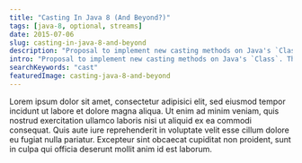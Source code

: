 ```yaml
---
title: "Casting In Java 8 (And Beyond?)"
tags: [java-8, optional, streams]
date: 2015-07-06
slug: casting-in-java-8-and-beyond
description: "Proposal to implement new casting methods on Java's `Class`. They aim to fulfill the need for improved ways to cast which was created by Java 8."
intro: "Proposal to implement new casting methods on Java's `Class`. They aim to fulfill the need for improved ways to cast which was created by Java 8's `Optional` and `Stream`."
searchKeywords: "cast"
featuredImage: casting-java-8-and-beyond
---
```


Lorem ipsum dolor sit amet, consectetur adipisici elit, sed eiusmod tempor incidunt ut labore et dolore magna aliqua.
Ut enim ad minim veniam, quis nostrud exercitation ullamco laboris nisi ut aliquid ex ea commodi consequat.
Quis aute iure reprehenderit in voluptate velit esse cillum dolore eu fugiat nulla pariatur.
Excepteur sint obcaecat cupiditat non proident, sunt in culpa qui officia deserunt mollit anim id est laborum.